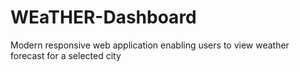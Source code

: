 # WEaTHER-Dashboard
Modern responsive web application enabling users to view weather forecast for a selected city
